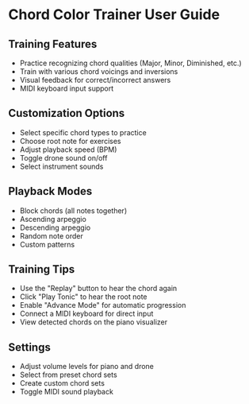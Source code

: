 # Chord Color Trainer User Guide

## Training Features
- Practice recognizing chord qualities (Major, Minor, Diminished, etc.)
- Train with various chord voicings and inversions
- Visual feedback for correct/incorrect answers
- MIDI keyboard input support

## Customization Options
- Select specific chord types to practice
- Choose root note for exercises
- Adjust playback speed (BPM)
- Toggle drone sound on/off
- Select instrument sounds

## Playback Modes
- Block chords (all notes together)
- Ascending arpeggio
- Descending arpeggio 
- Random note order
- Custom patterns

## Training Tips
- Use the "Replay" button to hear the chord again
- Click "Play Tonic" to hear the root note
- Enable "Advance Mode" for automatic progression
- Connect a MIDI keyboard for direct input
- View detected chords on the piano visualizer

## Settings
- Adjust volume levels for piano and drone
- Select from preset chord sets
- Create custom chord sets
- Toggle MIDI sound playback
